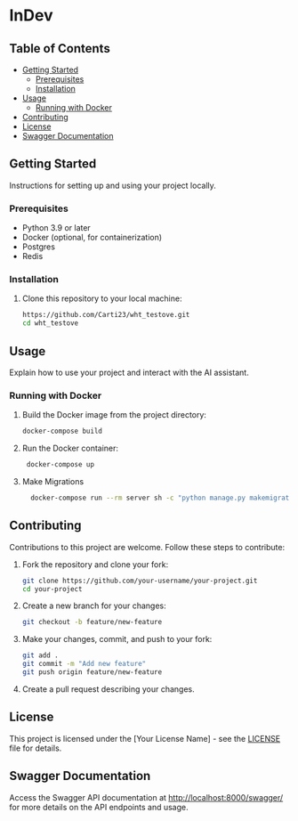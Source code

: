 # InDev

## Table of Contents

- [Getting Started](#getting-started)
  - [Prerequisites](#prerequisites)
  - [Installation](#installation)
- [Usage](#usage)
  - [Running with Docker](#running-with-docker)
- [Contributing](#contributing)
- [License](#license)
- [Swagger Documentation](#swagger-documentation)

## Getting Started

Instructions for setting up and using your project locally.

### Prerequisites

- Python 3.9 or later
- Docker (optional, for containerization)
- Postgres
- Redis

### Installation

1. Clone this repository to your local machine:

    ```bash
    https://github.com/Carti23/wht_testove.git
    cd wht_testove
    ```


## Usage

Explain how to use your project and interact with the AI assistant.

### Running with Docker

1. Build the Docker image from the project directory:

    ```bash
    docker-compose build 
    ```

2. Run the Docker container:

    ```bash
     docker-compose up
    ```
3. Make Migrations

   ```bash
     docker-compose run --rm server sh -c "python manage.py makemigrations"
    ```


## Contributing

Contributions to this project are welcome. Follow these steps to contribute:

1. Fork the repository and clone your fork:

    ```bash
    git clone https://github.com/your-username/your-project.git
    cd your-project
    ```

2. Create a new branch for your changes:

    ```bash
    git checkout -b feature/new-feature
    ```

3. Make your changes, commit, and push to your fork:

    ```bash
    git add .
    git commit -m "Add new feature"
    git push origin feature/new-feature
    ```

4. Create a pull request describing your changes.

## License

This project is licensed under the [Your License Name] - see the [LICENSE](LICENSE) file for details.

## Swagger Documentation

Access the Swagger API documentation at [http://localhost:8000/swagger/](http://127.0.0.1/swagger) for more details on the API endpoints and usage.
